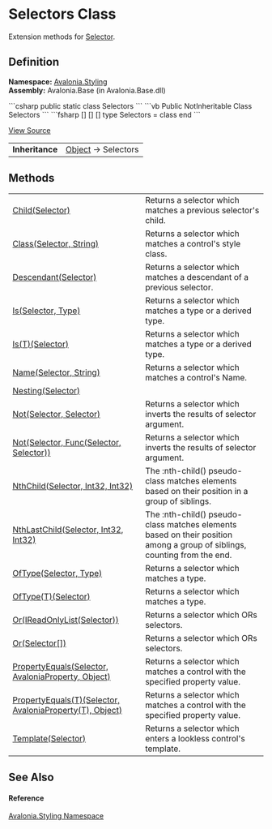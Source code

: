 # Selectors Class


Extension methods for <a href="T_Avalonia_Styling_Selector">Selector</a>.



## Definition
**Namespace:** <a href="N_Avalonia_Styling">Avalonia.Styling</a>  
**Assembly:** Avalonia.Base (in Avalonia.Base.dll)

<Tabs groupId="api-code-preview">
<TabItem value="csharp" label="C#">
```csharp
public static class Selectors
```
</TabItem>
<TabItem value="vb" label="VB">
```vb
<ExtensionAttribute>
Public NotInheritable Class Selectors
```
</TabItem>
<TabItem value="fsharp" label="F#">
```fsharp
[<AbstractClassAttribute>]
[<SealedAttribute>]
[<ExtensionAttribute>]
type Selectors = class end
```
</TabItem>
</Tabs>



<a href="https://github.com/AvaloniaUI/Avalonia/tree/master/src/Avalonia.Base/Styling/Selectors.cs" title="View the source code">View Source</a>

<table>
<tr><td><strong>Inheritance</strong></td><td><a href="https://learn.microsoft.com/dotnet/api/system.object" target="_blank" rel="noopener noreferrer">Object</a>  →  Selectors</td></tr>
</table>



## Methods
<table>
<tr>
<td><a href="M_Avalonia_Styling_Selectors_Child">Child(Selector)</a></td>
<td>Returns a selector which matches a previous selector's child.</td>
</tr>
<tr>
<td><a href="M_Avalonia_Styling_Selectors_Class">Class(Selector, String)</a></td>
<td>Returns a selector which matches a control's style class.</td>
</tr>
<tr>
<td><a href="M_Avalonia_Styling_Selectors_Descendant">Descendant(Selector)</a></td>
<td>Returns a selector which matches a descendant of a previous selector.</td>
</tr>
<tr>
<td><a href="M_Avalonia_Styling_Selectors_Is">Is(Selector, Type)</a></td>
<td>Returns a selector which matches a type or a derived type.</td>
</tr>
<tr>
<td><a href="M_Avalonia_Styling_Selectors_Is__1">Is(T)(Selector)</a></td>
<td>Returns a selector which matches a type or a derived type.</td>
</tr>
<tr>
<td><a href="M_Avalonia_Styling_Selectors_Name">Name(Selector, String)</a></td>
<td>Returns a selector which matches a control's Name.</td>
</tr>
<tr>
<td><a href="M_Avalonia_Styling_Selectors_Nesting">Nesting(Selector)</a></td>
<td> </td>
</tr>
<tr>
<td><a href="M_Avalonia_Styling_Selectors_Not">Not(Selector, Selector)</a></td>
<td>Returns a selector which inverts the results of selector argument.</td>
</tr>
<tr>
<td><a href="M_Avalonia_Styling_Selectors_Not_1">Not(Selector, Func(Selector, Selector))</a></td>
<td>Returns a selector which inverts the results of selector argument.</td>
</tr>
<tr>
<td><a href="M_Avalonia_Styling_Selectors_NthChild">NthChild(Selector, Int32, Int32)</a></td>
<td>The :nth-child() pseudo-class matches elements based on their position in a group of siblings.</td>
</tr>
<tr>
<td><a href="M_Avalonia_Styling_Selectors_NthLastChild">NthLastChild(Selector, Int32, Int32)</a></td>
<td>The :nth-child() pseudo-class matches elements based on their position among a group of siblings, counting from the end.</td>
</tr>
<tr>
<td><a href="M_Avalonia_Styling_Selectors_OfType">OfType(Selector, Type)</a></td>
<td>Returns a selector which matches a type.</td>
</tr>
<tr>
<td><a href="M_Avalonia_Styling_Selectors_OfType__1">OfType(T)(Selector)</a></td>
<td>Returns a selector which matches a type.</td>
</tr>
<tr>
<td><a href="M_Avalonia_Styling_Selectors_Or_1">Or(IReadOnlyList(Selector))</a></td>
<td>Returns a selector which ORs selectors.</td>
</tr>
<tr>
<td><a href="M_Avalonia_Styling_Selectors_Or">Or(Selector[])</a></td>
<td>Returns a selector which ORs selectors.</td>
</tr>
<tr>
<td><a href="M_Avalonia_Styling_Selectors_PropertyEquals">PropertyEquals(Selector, AvaloniaProperty, Object)</a></td>
<td>Returns a selector which matches a control with the specified property value.</td>
</tr>
<tr>
<td><a href="M_Avalonia_Styling_Selectors_PropertyEquals__1">PropertyEquals(T)(Selector, AvaloniaProperty(T), Object)</a></td>
<td>Returns a selector which matches a control with the specified property value.</td>
</tr>
<tr>
<td><a href="M_Avalonia_Styling_Selectors_Template">Template(Selector)</a></td>
<td>Returns a selector which enters a lookless control's template.</td>
</tr>
</table>

## See Also


#### Reference
<a href="N_Avalonia_Styling">Avalonia.Styling Namespace</a>  

